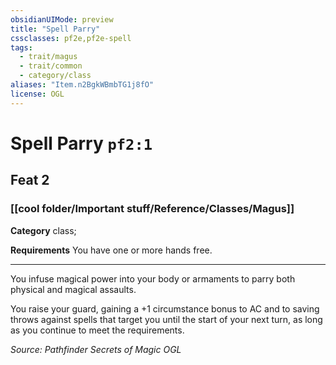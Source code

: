 ```yaml
---
obsidianUIMode: preview
title: "Spell Parry"
cssclasses: pf2e,pf2e-spell
tags:
  - trait/magus
  - trait/common
  - category/class
aliases: "Item.n2BgkWBmbTG1j8fO"
license: OGL
---
```

# Spell Parry `pf2:1`
## Feat 2
### [[cool folder/Important stuff/Reference/Classes/Magus]]

**Category** class; 




**Requirements** You have one or more hands free.

* * *

You infuse magical power into your body or armaments to parry both physical and magical assaults.

You raise your guard, gaining a +1 circumstance bonus to AC and to saving throws against spells that target you until the start of your next turn, as long as you continue to meet the requirements.

*Source: Pathfinder Secrets of Magic*
*OGL*
